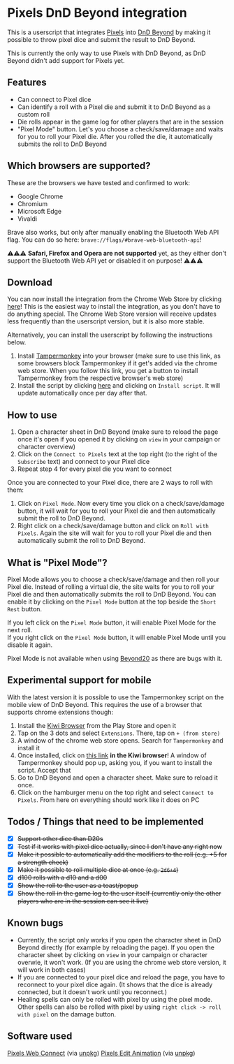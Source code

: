 # Pixels DnD Beyond integration

This is a userscript that integrates [Pixels](https://gamewithpixels.com/) into [DnD Beyond](https://www.dndbeyond.com/) by making it possible to throw pixel dice and submit the result to DnD Beyond.

This is currently the only way to use Pixels with DnD Beyond, as DnD Beyond didn't add support for Pixels yet.

## Features
- Can connect to Pixel dice
- Can identify a roll with a Pixel die and submit it to DnD Beyond as a custom roll
- Die rolls appear in the game log for other players that are in the session
- "Pixel Mode" button. Let's you choose a check/save/damage and waits for you to roll your Pixel die. After you rolled the die, it automatically submits the roll to DnD Beyond

## Which browsers are supported?
These are the browsers we have tested and confirmed to work:
- Google Chrome
- Chromium
- Microsoft Edge
- Vivaldi

Brave also works, but only after manually enabling the Bluetooth Web API flag. You can do so here: `brave://flags/#brave-web-bluetooth-api`!

⚠️⚠️⚠️ **Safari, Firefox and Opera are not supported** yet, as they either don't support the Bluetooth Web API yet or disabled it on purpose! ⚠️⚠️⚠️

## Download
You can now install the integration from the Chrome Web Store by clicking [here](https://chromewebstore.google.com/detail/pixels-dndbeyond-integrat/dldknofeibljjommedjjegffjlemgack)! This is the easiest way to install the integration, as you don't have to do anything special. The Chrome Web Store version will receive updates less frequently than the userscript version, but it is also more stable.

Alternatively, you can install the userscript by following the instructions below.
1. Install [Tampermonkey](https://www.tampermonkey.net/) into your browser (make sure to use this link, as some browsers block Tampermonkey if it get's added via the chrome web store. When you follow this link, you get a button to install Tampermonkey from the respective browser's web store)
2. Install the script by clicking [here](https://github.com/carrierfry/pixels-dndbeyond-userscript/raw/main/pixels-dndbeyond.user.js) and clicking on `Install script`. It will update automatically once per day after that.

## How to use

1. Open a character sheet in DnD Beyond (make sure to reload the page once it's open if you opened it by clicking on `view` in your campaign or character overview)
2. Click on the `Connect to Pixels` text at the top right (to the right of the `Subscribe` text) and connect to your Pixel dice
3. Repeat step 4 for every pixel die you want to connect

Once you are connected to your Pixel dice, there are 2 ways to roll with them:
1. Click on `Pixel Mode`. Now every time you click on a check/save/damage button, it will wait for you to roll your Pixel die and then automatically submit the roll to DnD Beyond.
2. Right click on a check/save/damage button and click on `Roll with Pixels`. Again the site will wait for you to roll your Pixel die and then automatically submit the roll to DnD Beyond.

## What is "Pixel Mode"?
Pixel Mode allows you to choose a check/save/damage and then roll your Pixel die. Instead of rolling a virtual die, the site waits for you to roll your Pixel die and then automatically submits the roll to DnD Beyond.
You can enable it by clicking on the `Pixel Mode` button at the top beside the `Short Rest` button.

If you left click on the `Pixel Mode` button, it will enable Pixel Mode for the next roll.<br>
If you right click on the `Pixel Mode` button, it will enable Pixel Mode until you disable it again.

Pixel Mode is not available when using [Beyond20](https://beyond20.here-for-more.info/) as there are bugs with it.

## Experimental support for mobile
With the latest version it is possible to use the Tampermonkey script on the mobile view of DnD Beyond. This requires the use of a browser that supports chrome extensions though:
1. Install the [Kiwi Browser](https://play.google.com/store/apps/details?id=com.kiwibrowser.browser) from the Play Store and open it
2. Tap on the 3 dots and select `Extensions`. There, tap on `+ (from store)`
3. A window of the chrome web store opens. Search for `Tampermonkey` and install it
4. Once installed, click on [this link](https://github.com/carrierfry/pixels-dndbeyond-userscript/raw/main/pixels-dndbeyond.user.js) **in the Kiwi browser**! A window of Tampermonkey should pop up, asking you, if you want to install the script. Accept that
5. Go to DnD Beyond and open a character sheet. Make sure to reload it once.
6. Click on the hamburger menu on the top right and select `Connect to Pixels`. From here on everything should work like it does on PC

## Todos / Things that need to be implemented
- [x] ~~Support other dice than D20s~~
- [x] ~~Test if it works with pixel dice actually, since I don't have any right now~~
- [x] ~~Make it possible to automatically add the modifiers to the roll (e.g. +5 for a strength check)~~
- [x] ~~Make it possible to roll multiple dice at once (e.g. `2d6+4`)~~
- [x] ~~d100 rolls with a d10 and a d00~~
- [x] ~~Show the roll to the user as a toast/popup~~
- [x] ~~Show the roll in the game log to the user itself (currently only the other players who are in the session can see it live)~~

## Known bugs
- Currently, the script only works if you open the character sheet in DnD Beyond directly (for example by reloading the page). If you open the character sheet by clicking on `view` in your campaign or character overwie, it won't work. (If you are using the chrome web store version, it will work in both cases)
- If you are connected to your pixel dice and reload the page, you have to reconnect to your pixel dice again. (It shows that the dice is already connected, but it doesn't work until you reconnect.)
- Healing spells can only be rolled with pixel by using the pixel mode. Other spells can also be rolled with pixel by using `right click -> roll with pixel` on the damage button.

## Software used
[Pixels Web Connect](https://github.com/GameWithPixels/pixels-js/tree/main/packages/pixels-web-connect) (via [unpkg](https://unpkg.com/))
[Pixels Edit Animation](https://github.com/GameWithPixels/pixels-js/tree/main/packages/pixels-edit-animation) (via [unpkg](https://unpkg.com/))